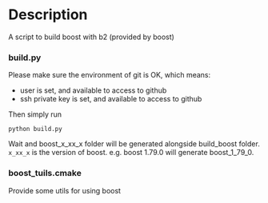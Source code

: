 # Description
A script to build boost with b2 (provided by boost)

### build.py
Please make sure the environment of git is OK, which means:
- user is set, and available to access to github
- ssh private key is set, and available to access to github

Then simply run
```
python build.py
```

Wait and boost_x_xx_x folder will be generated alongside build_boost folder.
`x_xx_x` is the version of boost.
e.g. boost 1.79.0 will generate boost_1_79_0.

### boost_tuils.cmake
Provide some utils for using boost
